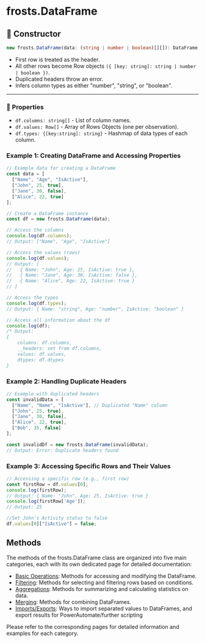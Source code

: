 # frosts.DataFrame

## 🔹 Constructor

```ts
new frosts.DataFrame(data: (string | number | boolean)[][]): DataFrame
```

- First row is treated as the header.
- All other rows become Row objects `({ [key: string]: string | number | boolean })`.
- Duplicated headers throw an error.
- Infers column types as either "number", "string", or "boolean".

---

### 🔹 Properties

- `df.columns: string[]` - List of column names.
- `df.values: Row[]` - Array of Rows Objects (one per observation).
- `df.types: {[key:string]: string}` - Hashmap of data types of each column.

### Example 1: Creating  DataFrame and Accessing Properties

```ts
// Example data for creating a DataFrame
const data = [
  ["Name", "Age", "IsActive"],
  ["John", 25, true],
  ["Jane", 30, false],
  ["Alice", 22, true]
];

// Create a DataFrame instance
const df = new frosts.DataFrame(data);

// Access the columns
console.log(df.columns); 
// Output: ["Name", "Age", "IsActive"]

// Access the values (rows)
console.log(df.values);
// Output: [
//   { Name: "John", Age: 25, IsActive: true },
//   { Name: "Jane", Age: 30, IsActive: false },
//   { Name: "Alice", Age: 22, IsActive: true }
// ]

// Access the types
console.log(df.types); 
// Output: { Name: "string", Age: "number", IsActive: "boolean" }

// Access all information about the df
console.log(df);
/* Output: 
{
    columns: df.columns, 
    __headers: set from df.columns,
    values: df.values,
    dtypes: df.dtypes
}
```

### Example 2: Handling Duplicate Headers

```ts
// Example with duplicated headers
const invalidData = [
  ["Name", "Name", "IsActive"], // Duplicated "Name" column
  ["John", 25, true],
  ["Jane", 30, false],
  ["Alice", 22, true],
  ["Bob", 35, false]  
];

const invalidDf = new frosts.DataFrame(invalidData);
// Output: Error: Duplicate headers found
```

### Example 3: Accessing Specific Rows and Their Values

```ts
// Accessing a specific row (e.g., first row)
const firstRow = df.values[0];
console.log(firstRow); 
// Output: { Name: "John", Age: 25, IsActive: true }
console.log(firstRow['Age']);
// Output: 25

//Set John's Activity status to false
df.values[0]["IsActive"] = false;
```

## Methods

The methods of the frosts.DataFrame class are organized into five main categories, each with its own dedicated page for detailed documentation:

- [Basic Operations](df_methods/basic_operations.md): Methods for accessing and modifying the DataFrame.
- [Filtering](df_methods/filtering.md): Methods for selecting and filtering rows based on conditions.
- [Aggregations](df_methods/aggregation.md): Methods for summarizing and calculating statistics on data.
- [Merging](df_methods/merging.md): Methods for combining DataFrames.
- [Imports/Exports](df_methods/outputs.md): Ways to import separated values to DataFrames, and export results for PowerAutomate/further scripting

Please refer to the corresponding pages for detailed information and examples for each category.
